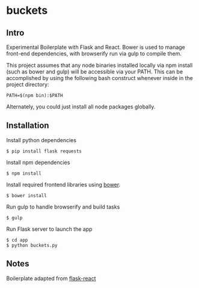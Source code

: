 buckets
=======

Intro
-----
Experimental Boilerplate with Flask and React. Bower is used to manage front-end
dependencies, with browserify run via gulp to compile them.

This project assumes that any node binaries installed locally via npm install
(such as bower and gulp) will be accessible via your PATH. This can be
accomplished by using the following bash construct whenever inside in the
project directory: 
    
    PATH=$(npm bin):$PATH

Alternately, you could just install all node packages globally.

Installation
------------ 
Install python dependencies
    
    $ pip install flask requests 

Install npm dependencies

    $ npm install

Install required frontend libraries using [bower](http://bower.io/#install-bower).
        
    $ bower install 

Run gulp to handle browserify and build tasks
    
    $ gulp
        
Run Flask server to launch the app
       
    $ cd app
    $ python buckets.py

Notes
-----
Boilerplate adapted from [flask-react](https://github.com/abhiomkar/flask-react)
